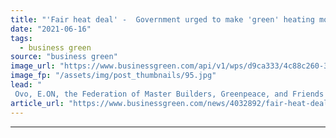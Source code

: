 ```yaml
---
title: "'Fair heat deal' -  Government urged to make 'green' heating more affordable for low-income households"
date: "2021-06-16"
tags: 
  - business green
source: "business green"
image_url: "https://www.businessgreen.com/api/v1/wps/d9ca333/4c88c260-36fc-4593-9ed8-8159935637c2/5/iStock-1280171145-185x114.jpg"
image_fp: "/assets/img/post_thumbnails/95.jpg"
lead: "
 Ovo, E.ON, the Federation of Master Builders, Greenpeace, and Friends of the Earth among the organisations calling on government to make electric heat pumps for more affordable ..."
article_url: "https://www.businessgreen.com/news/4032892/fair-heat-deal-government-urged-green-heating-affordable-low-income-households"
---
```


---
